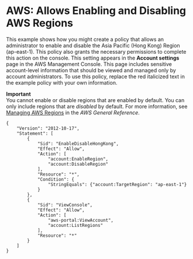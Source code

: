 # AWS: Allows Enabling and Disabling AWS Regions<a name="reference_policies_examples_aws-enable-disable-regions"></a>

This example shows how you might create a policy that allows an administrator to enable and disable the Asia Pacific \(Hong Kong\) Region \(ap\-east\-1\)\. This policy also grants the necessary permissions to complete this action on the console\. This setting appears in the **Account settings** page in the AWS Management Console\. This page includes sensitive account\-level information that should be viewed and managed only by account administrators\. To use this policy, replace the red italicized text in the example policy with your own information\.

**Important**  
You cannot enable or disable regions that are enabled by default\. You can only include regions that are *disabled* by default\. For more information, see [Managing AWS Regions](https://docs.aws.amazon.com/general/latest/gr/rande-manage.html) in the *AWS General Reference*\.

```
{
    "Version": "2012-10-17",
    "Statement": [
        {
            "Sid": "EnableDisableHongKong",
            "Effect": "Allow",
            "Action": [
                "account:EnableRegion",
                "account:DisableRegion"
            ],
            "Resource": "*",
            "Condition": {
                "StringEquals": {"account:TargetRegion": "ap-east-1"}
            }
        },
        {
            "Sid": "ViewConsole",
            "Effect": "Allow",
            "Action": [
                "aws-portal:ViewAccount",
                "account:ListRegions"
            ],
            "Resource": "*"
        }
    ]
}
```